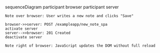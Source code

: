 sequenceDiagram
    participant browser
    participant server

    Note over browser: User writes a new note and clicks "Save"

    browser->>server: POST /exampleapp/new_note_spa
    activate server
    server-->>browser: 201 Created
    deactivate server

    Note right of browser: JavaScript updates the DOM without full reload
